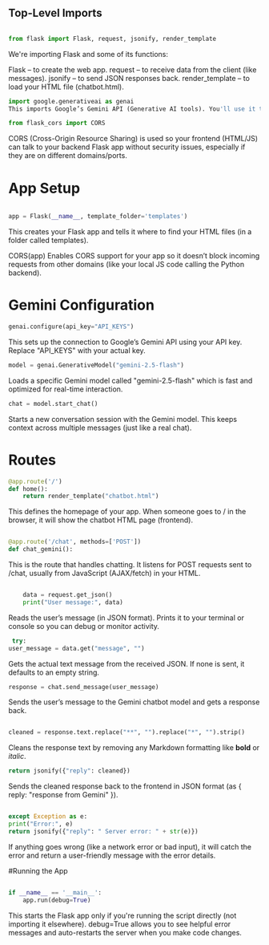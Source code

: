 ## Top-Level Imports
```python

from flask import Flask, request, jsonify, render_template
```
We're importing Flask and some of its functions:

Flask – to create the web app.
request – to receive data from the client (like messages).
jsonify – to send JSON responses back.
render_template – to load your HTML file (chatbot.html).

```python
import google.generativeai as genai
This imports Google’s Gemini API (Generative AI tools). You'll use it to generate responses.
```

```python
from flask_cors import CORS
```
CORS (Cross-Origin Resource Sharing) is used so your frontend (HTML/JS) can talk to your backend Flask app without security issues, especially if they are on different domains/ports.

# App Setup
```python

app = Flask(__name__, template_folder='templates')
```
This creates your Flask app and tells it where to find your HTML files (in a folder called templates).

CORS(app)
Enables CORS support for your app so it doesn’t block incoming requests from other domains (like your local JS code calling the Python backend).

# Gemini Configuration
```python
genai.configure(api_key="API_KEYS")
```
This sets up the connection to Google’s Gemini API using your API key. Replace "API_KEYS" with your actual key.

```python
model = genai.GenerativeModel("gemini-2.5-flash")
```
Loads a specific Gemini model called "gemini-2.5-flash" which is fast and optimized for real-time interaction.

```python
chat = model.start_chat()
```
Starts a new conversation session with the Gemini model. This keeps context across multiple messages (just like a real chat).

# Routes
```python
@app.route('/')
def home():
    return render_template("chatbot.html")
```
This defines the homepage of your app.
When someone goes to / in the browser, it will show the chatbot HTML page (frontend).

```python

@app.route('/chat', methods=['POST'])
def chat_gemini():
```
This is the route that handles chatting.
It listens for POST requests sent to /chat, usually from JavaScript (AJAX/fetch) in your HTML.

```python

    data = request.get_json()
    print("User message:", data)
```
Reads the user’s message (in JSON format).
Prints it to your terminal or console so you can debug or monitor activity.

```python
 try:
user_message = data.get("message", "")
```
Gets the actual text message from the received JSON. If none is sent, it defaults to an empty string.

```python
response = chat.send_message(user_message)
```
Sends the user’s message to the Gemini chatbot model and gets a response back.

```python

cleaned = response.text.replace("**", "").replace("*", "").strip()
```
Cleans the response text by removing any Markdown formatting like **bold** or *italic*.

```python
return jsonify({"reply": cleaned})
```
Sends the cleaned response back to the frontend in JSON format (as { reply: "response from Gemini" }).

```python

except Exception as e:
print("Error:", e)
return jsonify({"reply": " Server error: " + str(e)})
```
If anything goes wrong (like a network error or bad input), it will catch the error and return a user-friendly message with the error details.

#Running the App
```python

if __name__ == '__main__':
    app.run(debug=True)
```

This starts the Flask app only if you're running the script directly (not importing it elsewhere).
debug=True allows you to see helpful error messages and auto-restarts the server when you make code changes.


